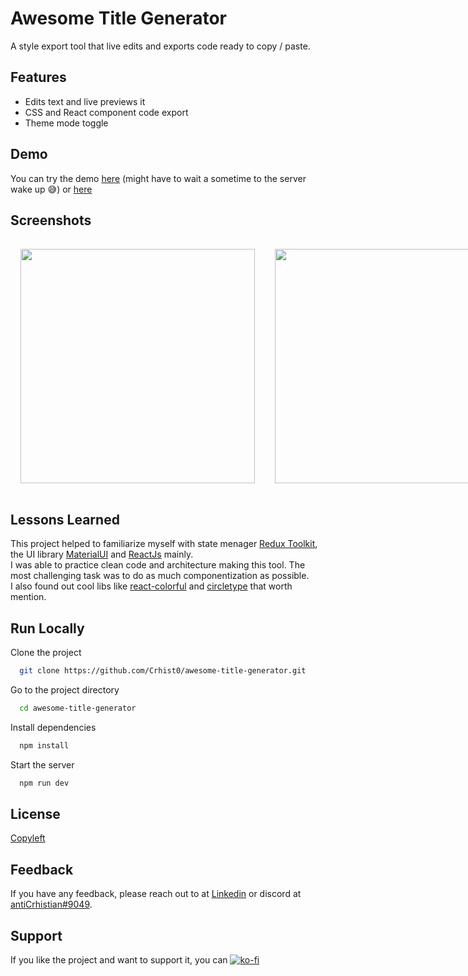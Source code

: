 # Awesome Title Generator

A style export tool that live edits and exports code ready to copy / paste.
## Features

- Edits text and live previews it
- CSS and React component code export
- Theme mode toggle
## Demo

You can try the demo [here](https://bit.ly/AwesomeTitleGenerator) (might have to wait a sometime to the server wake up 😅) or [here](https://title-generator.onrender.com/)
## Screenshots
<div id="flexBox" style="display:flex">
<img style="margin: 1rem 1rem" src="https://i.imgur.com/Y6gQI5F.png" width="375" heigth="375">
<img style="margin: 1rem 1rem" src="https://i.imgur.com/kAqSCq0.png" width="375" heigth="375">
<img style="margin: 1rem 1rem" src="https://i.imgur.com/nZc1vHJ.png" width="375" heigth="375">
<img style="margin: 1rem 1rem" src="https://i.imgur.com/5sPk1s4.png" width="375" heigth="375">
  
</div>

## Lessons Learned

This project helped to familiarize myself with state menager [Redux Toolkit](https://redux-toolkit.js.org/), the UI library [MaterialUI](https://mui.com/) and [ReactJs](https://reactjs.org/) mainly. <br/>
I was able to practice clean code and architecture making this tool. The most challenging task was to do as much componentization as possible. <br/>
I also found out cool libs like [react-colorful](https://www.npmjs.com/package/react-colorful) and [circletype](https://circletype.labwire.ca/) that worth mention.<br/>

## Run Locally

Clone the project

```bash
  git clone https://github.com/Crhist0/awesome-title-generator.git
```

Go to the project directory

```bash
  cd awesome-title-generator
```

Install dependencies

```bash
  npm install
```

Start the server

```bash
  npm run dev
```
## License

[Copyleft](https://copyleft.org/)
## Feedback

If you have any feedback, please reach out to at [Linkedin](https://www.linkedin.com/in/crhistian-de-oliveira-b35841161/) or discord at [antiCrhistian#9049](https://www.howtogeek.com/778286/how-to-add-friends-on-discord/).

## Support
If you like the project and want to support it, you can [![ko-fi](https://ko-fi.com/img/githubbutton_sm.svg)](https://ko-fi.com/S6S4BL87H)
